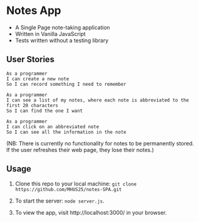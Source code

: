 # Notes App

* A Single Page note-taking application
* Written in Vanilla JavaScript
* Tests written without a testing library


## User Stories
```
As a programmer
I can create a new note
So I can record something I need to remember
```
```
As a programmer
I can see a list of my notes, where each note is abbreviated to the first 20 characters
So I can find the one I want
```
```
As a programmer
I can click on an abbreviated note
So I can see all the information in the note
```

(NB: There is currently no functionality for notes to be permanently stored.  If the user refreshes their web page, they lose their notes.)

## Usage

 1. Clone this repo to your local machine: `git clone https://github.com/MHUS25/notes-SPA.git`

2. To start the server: `node server.js`.

3. To view the app, visit http://localhost:3000/ in your browser.

